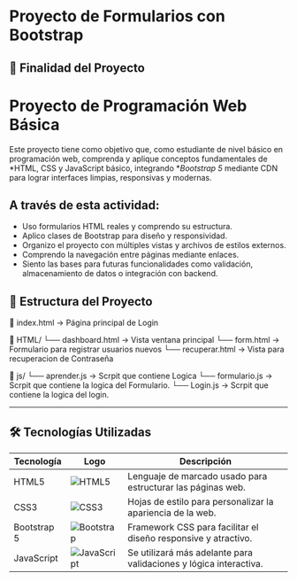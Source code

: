 # Proyecto de Formularios con Bootstrap

## 🎯 Finalidad del Proyecto

# Proyecto de Programación Web Básica

Este proyecto tiene como objetivo que, como estudiante de nivel básico en programación web, comprenda y aplique conceptos fundamentales de *HTML, CSS y JavaScript básico, integrando **Bootstrap 5* mediante CDN para lograr interfaces limpias, responsivas y modernas.

## A través de esta actividad:

- Uso formularios HTML reales y comprendo su estructura.  
- Aplico clases de Bootstrap para diseño y responsividad.  
- Organizo el proyecto con múltiples vistas y archivos de estilos externos.  
- Comprendo la navegación entre páginas mediante enlaces.  
- Siento las bases para futuras funcionalidades como validación, almacenamiento de datos o integración con backend.

## 📁 Estructura del Proyecto


📄 index.html           → Página principal de Login  

📁 HTML/
   └── dashboard.html      → Vista ventana principal
   └── form.html           → Formulario para registrar usuarios nuevos 
   └── recuperar.html      → Vista para recuperacion de Contraseña

📁 js/
   └── aprender.js     → Scrpit que contiene Logica 
   └── formulario.js   → Scrpit que contiene la logica del Formulario.
   └── Login.js        → Scrpit que contiene la logica del login. 



---

## 🛠 Tecnologías Utilizadas

| Tecnología      | Logo     | Descripción                                                                 |
|----------------|----------|------------------------------------------------------------------------------|
| HTML5          | ![HTML5](https://img.shields.io/badge/HTML5-E34F26?logo=html5&logoColor=white) | Lenguaje de marcado usado para estructurar las páginas web.           |
| CSS3           | ![CSS3](https://img.shields.io/badge/CSS3-1572B6?logo=css3&logoColor=white)   | Hojas de estilo para personalizar la apariencia de la web.            |
| Bootstrap 5    | ![Bootstrap](https://img.shields.io/badge/Bootstrap-7952B3?logo=bootstrap&logoColor=white) | Framework CSS para facilitar el diseño responsive y atractivo.        |
| JavaScript     | ![JavaScript](https://img.shields.io/badge/JavaScript-F7DF1E?logo=javascript&logoColor=black) | Se utilizará más adelante para validaciones y lógica interactiva.     |